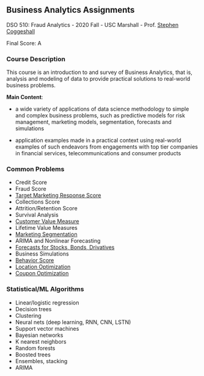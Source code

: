## Business Analytics Assignments
DSO 510: Fraud Analytics - 2020 Fall - USC Marshall - Prof. [Stephen Coggeshall](https://www.marshall.usc.edu/personnel/stephen-coggeshall)

Final Score: A

### Course Description
This course is an introduction to and survey of Business Analytics, that is, analysis and modeling of data to provide practical solutions to real-world business problems. 

**Main Content**:
- a wide variety of applications of data science methodology to simple and complex business problems, such as predictive models for risk management, marketing models, segmentation, forecasts and simulations

- application examples made in a practical context using real-world examples of such endeavors from engagements with top tier companies in financial services, telecommunications and consumer products

### Common Problems
- Credit Score
- Fraud Score
- [Target Marketing Response Score](https://github.com/siqinyan/USC_Marshall_Projects/blob/main/business_analytics_hws/Assignment%201.pdf)
- Collections Score
- Attrition/Retention Score
- Survival Analysis
- [Customer Value Measure](https://github.com/siqinyan/USC_Marshall_Projects/blob/main/business_analytics_hws/Assignment%203.pdf)
- Lifetime Value Measures
- [Marketing Segmentation](https://github.com/siqinyan/USC_Marshall_Projects/blob/main/business_analytics_hws/Assignment%202.pdf)
- ARIMA and Nonlinear Forecasting
- [Forecasts for Stocks, Bonds, Drivatives](https://github.com/siqinyan/USC_Marshall_Projects/blob/main/business_analytics_hws/Assignment%206.pdf)
- Business Simulations
- [Behavior Score](https://github.com/siqinyan/USC_Marshall_Projects/blob/main/business_analytics_hws/Assignment%204.pdf)
- [Location Optimization](https://github.com/siqinyan/USC_Marshall_Projects/blob/main/business_analytics_hws/Assignment%205.pdf)
- [Coupon Optimization](https://github.com/siqinyan/USC_Marshall_Projects/blob/main/business_analytics_hws/Assignment%207.pdf)


### Statistical/ML Algorithms
- Linear/logistic regression
- Decision trees
- Clustering
- Neural nets (deep learning, RNN, CNN, LSTN)
- Support vector machines
- Bayesian networks
- K nearest neighbors
- Random forests
- Boosted trees
- Ensembles, stacking
- ARIMA

